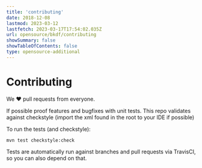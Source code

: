 ```yaml
---
title: 'contributing'
date: 2018-12-08
lastmod: 2023-03-12
lastfetch: 2023-03-17T17:54:02.035Z
url: opensource/bkdf/contributing
showSummary: false
showTableOfContents: false
type: opensource-additional
---
```

# Contributing

We ❤ pull requests from everyone.

If possible proof features and bugfixes with unit tests.
This repo validates against checkstyle (import the xml found in the root to your IDE if possible)

To run the tests (and checkstyle):

```shell
mvn test checkstyle:check
```

Tests are automatically run against branches and pull requests
via TravisCI, so you can also depend on that.

